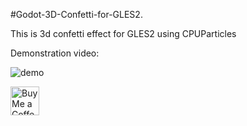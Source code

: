#Godot-3D-Confetti-for-GLES2.

This is 3d confetti effect for GLES2 using CPUParticles

Demonstration video:







![demo](https://user-images.githubusercontent.com/33838807/152686923-0bb355b8-278a-4cae-803e-fc312b38a4c7.gif)

<a href='https://ko-fi.com/azatgt7777' target='_blank'><img height='35' style='border:0px;height:46px;' src='https://az743702.vo.msecnd.net/cdn/kofi3.png?v=0' border='0' alt='Buy Me a Coffee at ko-fi.com' />
